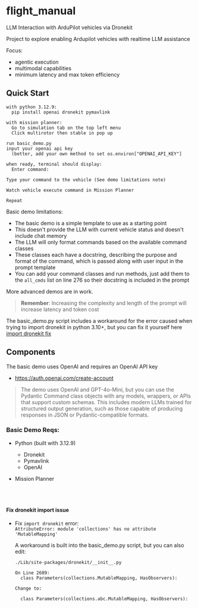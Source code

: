 # flight_manual
LLM Interaction with ArduPilot vehicles via Dronekit

Project to explore enabling Ardupilot vehicles with realtime LLM assistance

Focus:
  - agentic execution
  - multimodal capabilities
  - minimum latency and max token efficiency


## Quick Start
```
with python 3.12.9:
  pip install openai dronekit pymavlink

with mission planner:
  Go to simulation tab on the top left menu
  Click multirotor then stable in pop up

run basic_demo.py
input your openai api key
  (better, add your own method to set os.environ["OPENAI_API_KEY"]

when ready, terminal should display:
  Enter command:

Type your command to the vehicle (See demo limitations note)

Watch vehicle execute command in Mission Planner

Repeat
```

Basic demo limitations:
 - The basic demo is a simple template to use as a starting point
 - This doesn't provide the LLM with current vehicle status and doesn't include chat memory
 - The LLM will only format commands based on the available command classes
 - These classes each have a docstring, describing the purpose and format of the command, which is passed along with user input in the prompt template
 - You can add your command classes and run methods, just add them to the `all_cmds` list on line 276 so their docstring is included in the prompt

More advanced demos are in work.

> **Remember**: Increasing the complexity and length of the prompt will increase latency and token cost

The basic_demo.py script includes a workaround for the error caused when trying to import dronekit in python 3.10+, but you can fix it yourself here [import dronekit fix](#fix-dronekit-import-issue)

## Components

The basic demo uses OpenAI and requires an OpenAI API key
- https://auth.openai.com/create-account

> The demo uses OpenAI and GPT-4o-Mini, but you can use
the Pydantic Command class objects with any models, wrappers,
or APIs that support custom schemas. This includes modern LLMs
trained for structured output generation, such as those capable of
producing responses in JSON or Pydantic-compatible formats.

### Basic Demo Reqs:
* Python (built with 3.12.9)
  * Dronekit
  * Pymavlink
  * OpenAI

* Mission Planner

<br><br>
#### Fix dronekit import issue
* Fix `import dronekit` error: <br>
  `AttributeError: module 'collections' has no attribute 'MutableMapping'`

  A workaround is built into the basic_demo.py script, but you can also edit:

  `./Lib/site-packages/dronekit/__init__.py`<br>

  ```
  On Line 2689: 
    class Parameters(collections.MutableMapping, HasObservers):

  Change to:

    class Parameters(collections.abc.MutableMapping, HasObservers):
  ```

